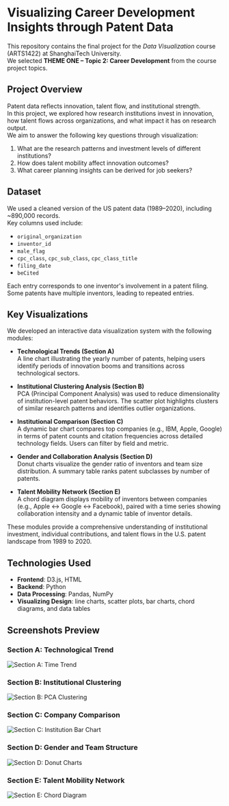 # Visualizing Career Development Insights through Patent Data
This repository contains the final project for the *Data Visualization* course (ARTS1422) at ShanghaiTech University.  
We selected **THEME ONE – Topic 2: Career Development** from the course project topics.

## Project Overview
Patent data reflects innovation, talent flow, and institutional strength.  
In this project, we explored how research institutions invest in innovation, how talent flows across organizations, and what impact it has on research output.  
We aim to answer the following key questions through visualization:

1. What are the research patterns and investment levels of different institutions?
2. How does talent mobility affect innovation outcomes?
3. What career planning insights can be derived for job seekers?

## Dataset
We used a cleaned version of the US patent data (1989–2020), including ~890,000 records.  
Key columns used include:
- `original_organization`
- `inventor_id`
- `male_flag`
- `cpc_class`, `cpc_sub_class`, `cpc_class_title`
- `filing_date`
- `beCited`

Each entry corresponds to one inventor's involvement in a patent filing. Some patents have multiple inventors, leading to repeated entries.

## Key Visualizations
We developed an interactive data visualization system with the following modules:
- **Technological Trends (Section A)**  
  A line chart illustrating the yearly number of patents, helping users identify periods of innovation booms and transitions across technological sectors.

- **Institutional Clustering Analysis (Section B)**  
  PCA (Principal Component Analysis) was used to reduce dimensionality of institution-level patent behaviors. The scatter plot highlights clusters of similar research patterns and identifies outlier organizations.

- **Institutional Comparison (Section C)**  
  A dynamic bar chart compares top companies (e.g., IBM, Apple, Google) in terms of patent counts and citation frequencies across detailed technology fields. Users can filter by field and metric.

- **Gender and Collaboration Analysis (Section D)**  
  Donut charts visualize the gender ratio of inventors and team size distribution. A summary table ranks patent subclasses by number of patents.

- **Talent Mobility Network (Section E)**  
  A chord diagram displays mobility of inventors between companies (e.g., Apple ↔ Google ↔ Facebook), paired with a time series showing collaboration intensity and a dynamic table of inventor details.

These modules provide a comprehensive understanding of institutional investment, individual contributions, and talent flows in the U.S. patent landscape from 1989 to 2020.

## Technologies Used
- **Frontend**: D3.js, HTML
- **Backend**: Python
- **Data Processing**: Pandas, NumPy
- **Visualizing Design**: line charts, scatter plots, bar charts, chord diagrams, and data tables

## Screenshots Preview
### Section A: Technological Trend
![Section A: Time Trend](./screenshots/sectionA.png)

### Section B: Institutional Clustering
![Section B: PCA Clustering](./screenshots/sectionB.png)

### Section C: Company Comparison
![Section C: Institution Bar Chart](./screenshots/sectionC.png)

### Section D: Gender and Team Structure
![Section D: Donut Charts](./screenshots/sectionD.png)

### Section E: Talent Mobility Network
![Section E: Chord Diagram](./screenshots/sectionE.png)
